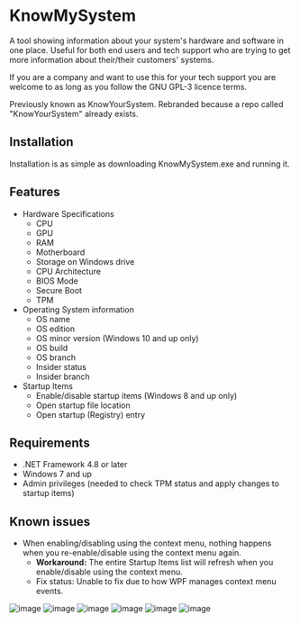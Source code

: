 # KnowMySystem
A tool showing information about your system's hardware and software in one place. Useful for both end users and tech support who are trying to get more information about their/their customers' systems.

If you are a company and want to use this for your tech support you are welcome to as long as you follow the GNU GPL-3 licence terms.

Previously known as KnowYourSystem. Rebranded because a repo called "KnowYourSystem" already exists.

## Installation
Installation is as simple as downloading KnowMySystem.exe and running it.

## Features
* Hardware Specifications
  * CPU
  * GPU
  * RAM
  * Motherboard
  * Storage on Windows drive
  * CPU Architecture
  * BIOS Mode
  * Secure Boot
  * TPM
 * Operating System information
   * OS name
   * OS edition
   * OS minor version (Windows 10 and up only)
   * OS build
   * OS branch
   * Insider status
   * Insider branch
 * Startup Items
   * Enable/disable startup items (Windows 8 and up only)
   * Open startup file location
   * Open startup (Registry) entry

## Requirements
* .NET Framework 4.8 or later
* Windows 7 and up
* Admin privileges (needed to check TPM status and apply changes to startup items)

## Known issues
* When enabling/disabling using the context menu, nothing happens when you re-enable/disable using the context menu again.
   * **Workaround:** The entire Startup Items list will refresh when you enable/disable using the context menu.
   * Fix status: Unable to fix due to how WPF manages context menu events.

![image](https://user-images.githubusercontent.com/63195743/157604163-ebfe2eae-3f85-4922-bb17-1d3d137a38ec.png)
![image](https://user-images.githubusercontent.com/63195743/157605051-43ff17d5-e543-44a4-83da-ea8224ded011.png)
![image](https://user-images.githubusercontent.com/63195743/157604229-76ae62f3-655a-4a73-adba-0b20fa3bc9a1.png)
![image](https://user-images.githubusercontent.com/63195743/157604249-d61d04b8-ebd2-4d15-be3e-842605d7587f.png)
![image](https://user-images.githubusercontent.com/63195743/157604267-671f60a8-20c6-4f14-b504-ee318c1dc612.png)
![image](https://user-images.githubusercontent.com/63195743/157604915-92db0cd4-92a5-49d1-a42b-dc410dab59d0.png)

